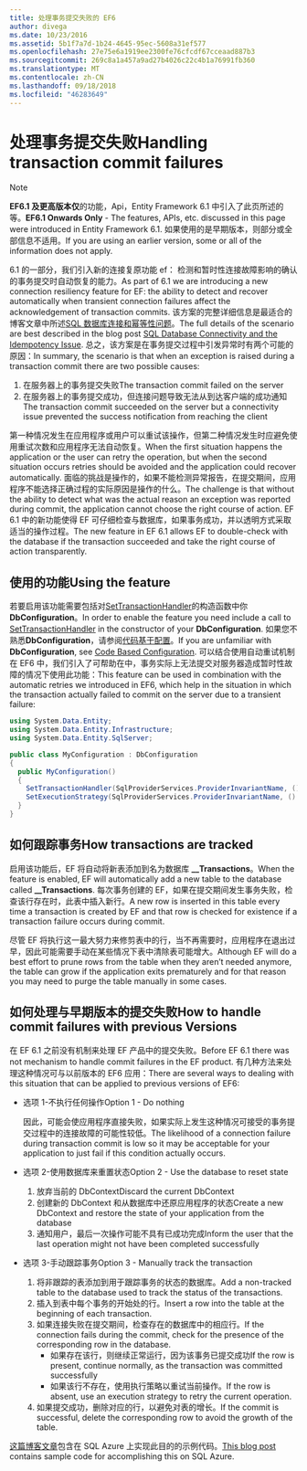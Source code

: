 ```yaml
---
title: 处理事务提交失败的 EF6
author: divega
ms.date: 10/23/2016
ms.assetid: 5b1f7a7d-1b24-4645-95ec-5608a31ef577
ms.openlocfilehash: 27e75e6a1919ee2300fe76cfcdf67cceaad887b3
ms.sourcegitcommit: 269c8a1a457a9ad27b4026c22c4b1a76991fb360
ms.translationtype: MT
ms.contentlocale: zh-CN
ms.lasthandoff: 09/18/2018
ms.locfileid: "46283649"
---
```

# <a name="handling-transaction-commit-failures"></a><span data-ttu-id="ec4c9-102">处理事务提交失败</span><span class="sxs-lookup"><span data-stu-id="ec4c9-102">Handling transaction commit failures</span></span>
> [!NOTE]
> <span data-ttu-id="ec4c9-103">**EF6.1 及更高版本仅**的功能，Api，Entity Framework 6.1 中引入了此页所述的等。</span><span class="sxs-lookup"><span data-stu-id="ec4c9-103">**EF6.1 Onwards Only** - The features, APIs, etc. discussed in this page were introduced in Entity Framework 6.1.</span></span> <span data-ttu-id="ec4c9-104">如果使用的是早期版本，则部分或全部信息不适用。</span><span class="sxs-lookup"><span data-stu-id="ec4c9-104">If you are using an earlier version, some or all of the information does not apply.</span></span>  

<span data-ttu-id="ec4c9-105">6.1 的一部分，我们引入新的连接复原功能 ef： 检测和暂时性连接故障影响的确认的事务提交时自动恢复的能力。</span><span class="sxs-lookup"><span data-stu-id="ec4c9-105">As part of 6.1 we are introducing a new connection resiliency feature for EF: the ability to detect and recover automatically when transient connection failures affect the acknowledgement of transaction commits.</span></span> <span data-ttu-id="ec4c9-106">该方案的完整详细信息是最适合的博客文章中所述[SQL 数据库连接和幂等性问题](https://blogs.msdn.com/b/adonet/archive/2013/03/11/sql-database-connectivity-and-the-idempotency-issue.aspx)。</span><span class="sxs-lookup"><span data-stu-id="ec4c9-106">The full details of the scenario are best described in the blog post [SQL Database Connectivity and the Idempotency Issue](https://blogs.msdn.com/b/adonet/archive/2013/03/11/sql-database-connectivity-and-the-idempotency-issue.aspx).</span></span>  <span data-ttu-id="ec4c9-107">总之，该方案是在事务提交过程中引发异常时有两个可能的原因：</span><span class="sxs-lookup"><span data-stu-id="ec4c9-107">In summary, the scenario is that when an exception is raised during a transaction commit there are two possible causes:</span></span>  

1. <span data-ttu-id="ec4c9-108">在服务器上的事务提交失败</span><span class="sxs-lookup"><span data-stu-id="ec4c9-108">The transaction commit failed on the server</span></span>
2. <span data-ttu-id="ec4c9-109">在服务器上的事务提交成功，但连接问题导致无法从到达客户端的成功通知</span><span class="sxs-lookup"><span data-stu-id="ec4c9-109">The transaction commit succeeded on the server but a connectivity issue prevented the success notification from reaching the client</span></span>  

<span data-ttu-id="ec4c9-110">第一种情况发生在应用程序或用户可以重试该操作，但第二种情况发生时应避免使用重试次数和应用程序无法自动恢复。</span><span class="sxs-lookup"><span data-stu-id="ec4c9-110">When the first situation happens the application or the user can retry the operation, but when the second situation occurs retries should be avoided and the application could recover automatically.</span></span> <span data-ttu-id="ec4c9-111">面临的挑战是操作的，如果不能检测异常报告，在提交期间，应用程序不能选择正确过程的实际原因是操作的什么。</span><span class="sxs-lookup"><span data-stu-id="ec4c9-111">The challenge is that without the ability to detect what was the actual reason an exception was reported during commit, the application cannot choose the right course of action.</span></span> <span data-ttu-id="ec4c9-112">EF 6.1 中的新功能使得 EF 可仔细检查与数据库，如果事务成功，并以透明方式采取适当的操作过程。</span><span class="sxs-lookup"><span data-stu-id="ec4c9-112">The new feature in EF 6.1 allows EF to double-check with the database if the transaction succeeded and take the right course of action transparently.</span></span>  

## <a name="using-the-feature"></a><span data-ttu-id="ec4c9-113">使用的功能</span><span class="sxs-lookup"><span data-stu-id="ec4c9-113">Using the feature</span></span>  

<span data-ttu-id="ec4c9-114">若要启用该功能需要包括对[SetTransactionHandler](https://msdn.microsoft.com/library/system.data.entity.dbconfiguration.setdefaulttransactionhandler.aspx)的构造函数中你**DbConfiguration**。</span><span class="sxs-lookup"><span data-stu-id="ec4c9-114">In order to enable the feature you need include a call to [SetTransactionHandler](https://msdn.microsoft.com/library/system.data.entity.dbconfiguration.setdefaulttransactionhandler.aspx) in the constructor of your **DbConfiguration**.</span></span> <span data-ttu-id="ec4c9-115">如果您不熟悉**DbConfiguration**，请参阅[代码基于配置](~/ef6/fundamentals/configuring/code-based.md)。</span><span class="sxs-lookup"><span data-stu-id="ec4c9-115">If you are unfamiliar with **DbConfiguration**, see [Code Based Configuration](~/ef6/fundamentals/configuring/code-based.md).</span></span> <span data-ttu-id="ec4c9-116">可以结合使用自动重试机制在 EF6 中，我们引入了可帮助在中，事务实际上无法提交对服务器造成暂时性故障的情况下使用此功能：</span><span class="sxs-lookup"><span data-stu-id="ec4c9-116">This feature can be used in combination with the automatic retries we introduced in EF6, which help in the situation in which the transaction actually failed to commit on the server due to a transient failure:</span></span>  

``` csharp
using System.Data.Entity;
using System.Data.Entity.Infrastructure;
using System.Data.Entity.SqlServer;

public class MyConfiguration : DbConfiguration  
{
  public MyConfiguration()  
  {  
    SetTransactionHandler(SqlProviderServices.ProviderInvariantName, () => new CommitFailureHandler());  
    SetExecutionStrategy(SqlProviderServices.ProviderInvariantName, () => new SqlAzureExecutionStrategy());  
  }  
}
```  

## <a name="how-transactions-are-tracked"></a><span data-ttu-id="ec4c9-117">如何跟踪事务</span><span class="sxs-lookup"><span data-stu-id="ec4c9-117">How transactions are tracked</span></span>  

<span data-ttu-id="ec4c9-118">启用该功能后，EF 将自动将新表添加到名为数据库 **__Transactions**。</span><span class="sxs-lookup"><span data-stu-id="ec4c9-118">When the feature is enabled, EF will automatically add a new table to the database called **__Transactions**.</span></span> <span data-ttu-id="ec4c9-119">每次事务创建的 EF，如果在提交期间发生事务失败，检查该行存在时，此表中插入新行。</span><span class="sxs-lookup"><span data-stu-id="ec4c9-119">A new row is inserted in this table every time a transaction is created by EF and that row is checked for existence if a transaction failure occurs during commit.</span></span>  

<span data-ttu-id="ec4c9-120">尽管 EF 将执行这一最大努力来修剪表中的行，当不再需要时，应用程序在退出过早，因此可能需要手动在某些情况下表中清除表可能增大。</span><span class="sxs-lookup"><span data-stu-id="ec4c9-120">Although EF will do a best effort to prune rows from the table when they aren’t needed anymore, the table can grow if the application exits prematurely and for that reason you may need to purge the table manually in some cases.</span></span>  

## <a name="how-to-handle-commit-failures-with-previous-versions"></a><span data-ttu-id="ec4c9-121">如何处理与早期版本的提交失败</span><span class="sxs-lookup"><span data-stu-id="ec4c9-121">How to handle commit failures with previous Versions</span></span>

<span data-ttu-id="ec4c9-122">在 EF 6.1 之前没有机制来处理 EF 产品中的提交失败。</span><span class="sxs-lookup"><span data-stu-id="ec4c9-122">Before EF 6.1 there was not mechanism to handle commit failures in the EF product.</span></span> <span data-ttu-id="ec4c9-123">有几种方法来处理这种情况可与以前版本的 EF6 应用：</span><span class="sxs-lookup"><span data-stu-id="ec4c9-123">There are several ways to dealing with this situation that can be applied to previous versions of EF6:</span></span>  

* <span data-ttu-id="ec4c9-124">选项 1-不执行任何操作</span><span class="sxs-lookup"><span data-stu-id="ec4c9-124">Option 1 - Do nothing</span></span>  

  <span data-ttu-id="ec4c9-125">因此，可能会使应用程序直接失败，如果实际上发生这种情况可接受的事务提交过程中的连接故障的可能性较低。</span><span class="sxs-lookup"><span data-stu-id="ec4c9-125">The likelihood of a connection failure during transaction commit is low so it may be acceptable for your application to just fail if this condition actually occurs.</span></span>  

* <span data-ttu-id="ec4c9-126">选项 2-使用数据库来重置状态</span><span class="sxs-lookup"><span data-stu-id="ec4c9-126">Option 2 - Use the database to reset state</span></span>  

  1. <span data-ttu-id="ec4c9-127">放弃当前的 DbContext</span><span class="sxs-lookup"><span data-stu-id="ec4c9-127">Discard the current DbContext</span></span>  
  2. <span data-ttu-id="ec4c9-128">创建新的 DbContext 和从数据库中还原应用程序的状态</span><span class="sxs-lookup"><span data-stu-id="ec4c9-128">Create a new DbContext and restore the state of your application from the database</span></span>  
  3. <span data-ttu-id="ec4c9-129">通知用户，最后一次操作可能不具有已成功完成</span><span class="sxs-lookup"><span data-stu-id="ec4c9-129">Inform the user that the last operation might not have been completed successfully</span></span>  

* <span data-ttu-id="ec4c9-130">选项 3-手动跟踪事务</span><span class="sxs-lookup"><span data-stu-id="ec4c9-130">Option 3 - Manually track the transaction</span></span>  

  1. <span data-ttu-id="ec4c9-131">将非跟踪的表添加到用于跟踪事务的状态的数据库。</span><span class="sxs-lookup"><span data-stu-id="ec4c9-131">Add a non-tracked table to the database used to track the status of the transactions.</span></span>  
  2. <span data-ttu-id="ec4c9-132">插入到表中每个事务的开始处的行。</span><span class="sxs-lookup"><span data-stu-id="ec4c9-132">Insert a row into the table at the beginning of each transaction.</span></span>  
  3. <span data-ttu-id="ec4c9-133">如果连接失败在提交期间，检查存在的数据库中的相应行。</span><span class="sxs-lookup"><span data-stu-id="ec4c9-133">If the connection fails during the commit, check for the presence of the corresponding row in the database.</span></span>  
     - <span data-ttu-id="ec4c9-134">如果存在该行，则继续正常运行，因为该事务已提交成功</span><span class="sxs-lookup"><span data-stu-id="ec4c9-134">If the row is present, continue normally, as the transaction was committed successfully</span></span>  
     - <span data-ttu-id="ec4c9-135">如果该行不存在，使用执行策略以重试当前操作。</span><span class="sxs-lookup"><span data-stu-id="ec4c9-135">If the row is absent, use an execution strategy to retry the current operation.</span></span>  
  4. <span data-ttu-id="ec4c9-136">如果提交成功，删除对应的行，以避免对表的增长。</span><span class="sxs-lookup"><span data-stu-id="ec4c9-136">If the commit is successful, delete the corresponding row to avoid the growth of the table.</span></span>  

<span data-ttu-id="ec4c9-137">[这篇博客文章](https://blogs.msdn.com/b/adonet/archive/2013/03/11/sql-database-connectivity-and-the-idempotency-issue.aspx)包含在 SQL Azure 上实现此目的的示例代码。</span><span class="sxs-lookup"><span data-stu-id="ec4c9-137">[This blog post](https://blogs.msdn.com/b/adonet/archive/2013/03/11/sql-database-connectivity-and-the-idempotency-issue.aspx) contains sample code for accomplishing this on SQL Azure.</span></span>  
